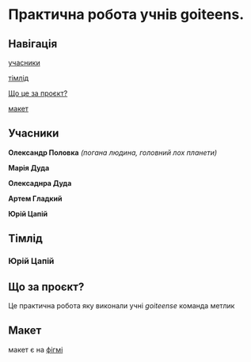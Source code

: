 # Практична робота учнів **goiteens**.

## Навігація

[учасники](#учасники)

[тімлід](#тімлід)

[Що це за проєкт?](#що-за-проєкт)

[макет](#макет)

<!-- here -->
## Учасники 
**Олександр Половка** *(погана людина, головний лох планети)*

**Марія Дуда**

**Олексаднра Дуда**

**Артем Гладкий**

**Юрій Цапій**

<!-- here -->
## Тімлід 

### Юрій Цапій

<!-- here -->
## Що за проєкт?
Це практична робота яку виконали учні *goiteense* команда метлик

## Макет
макет є на [фігмі](https://www.figma.com/file/UhtQuP8SEjkauPskEMQR2q/Nice-view-(Copy)-(Copy)?node-id=9%3A1377&mode=dev)

